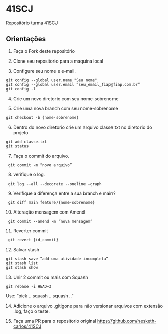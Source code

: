 # 41SCJ
Repositório turma 41SCJ

## Orientações
1. Faça o Fork deste repositório

2. Clone seu repositorio para a maquina local

3. Configure seu nome e e-mail.

``` 
git config --global user.name "Seu nome"
git config --global user.email “seu_email_fiap@fiap.com.br”
git config -l
``` 

4. Crie um novo diretorio com seu nome-sobrenome

5. Crie uma nova branch com seu nome-sobrenome

`git checkout -b {nome-sobrenome}`

6. Dentro do novo diretorio crie um arquivo classe.txt no diretorio do projeto

```
git add classe.txt
git status
```

7. Faça o commit do arquivo.

` git commit -m “novo arquivo”`

8. verifique o log.

` git log --all --decorate --oneline –graph`

9. Verifique a diferença entre a sua branch e main?

` git diff main feature/{nome-sobrenome}`

10. Alteração mensagem com Amend

` git commit --amend -m “nova mensagem”`

11. Reverter commit

` git revert {id_commit}`

12. Salvar stash

```
git stash save “add uma atividade incompleta”
git stash list
git stash show
```

13. Unir 2 commit ou mais com Squash
```
git rebase -i HEAD~3
```
Use: 
“pick ..
squash ..
squash ..”

14. Adicione o arquivo .gitigone para não versionar arquivos com extensão .log, faço o teste.
 
15. Faça uma PR para o repositorio original https://github.com/hesketh-carlos/41SCJ
